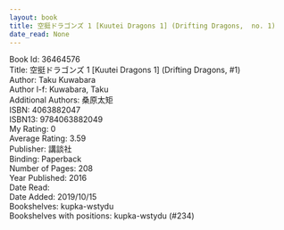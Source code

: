 ```yaml
---
layout: book
title: 空挺ドラゴンズ 1 [Kuutei Dragons 1] (Drifting Dragons,  no. 1)
date_read: None
---
```


Book Id: 36464576<br />
Title: 空挺ドラゴンズ 1 [Kuutei Dragons 1] (Drifting Dragons, #1)<br />
Author: Taku Kuwabara<br />
Author l-f: Kuwabara, Taku<br />
Additional Authors: 桑原太矩<br />
ISBN: 4063882047<br />
ISBN13: 9784063882049<br />
My Rating: 0<br />
Average Rating: 3.59<br />
Publisher: 講談社<br />
Binding: Paperback<br />
Number of Pages: 208<br />
Year Published: 2016<br />
Date Read: <br />
Date Added: 2019/10/15<br />
Bookshelves: kupka-wstydu<br />
Bookshelves with positions: kupka-wstydu (#234)<br />

